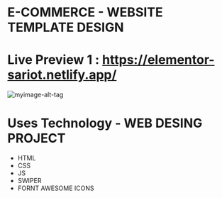 #     E-COMMERCE - WEBSITE TEMPLATE DESIGN

# Live Preview 1 :  https://elementor-sariot.netlify.app/

![myimage-alt-tag](https://i.postimg.cc/G9wk4BzZ/screencapture-elementor-sariot-netlify-app-2023-04-06-01-37-27.png)

# Uses Technology - WEB DESING PROJECT
- HTML
- CSS 
- JS
- SWIPER
- FORNT AWESOME ICONS
